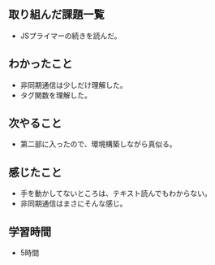 ## 取り組んだ課題一覧
- JSプライマーの続きを読んだ。

## わかったこと
- 非同期通信は少しだけ理解した。
- タグ関数を理解した。

## 次やること
- 第二部に入ったので、環境構築しながら真似る。

## 感じたこと
- 手を動かしてないところは、テキスト読んでもわからない。
- 非同期通信はまさにそんな感じ。

## 学習時間
- 5時間